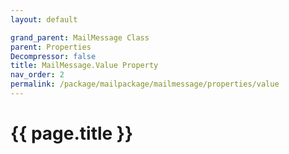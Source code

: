 ```yaml
---
layout: default

grand_parent: MailMessage Class
parent: Properties
Decompressor: false
title: MailMessage.Value Property
nav_order: 2
permalink: /package/mailpackage/mailmessage/properties/value
---
```

# {{ page.title }}